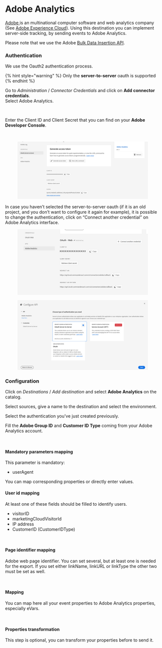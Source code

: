 # Adobe Analytics

[Adobe ](https://www.adobe.com/)is an multinational computer software and web analytics company (See [Adobe Experience Cloud](https://business.adobe.com/)). Using this destination you can implement server-side tracking, by sending events to Adobe Analytics.

Please note that we use the Adobe [Bulk Data Insertion API](https://developer.adobe.com/analytics-apis/docs/2.0/guides/endpoints/bulk-data-insertion/).

### Authentication

We use the Oauth2 authentication process.

{% hint style="warning" %}
Only the **server-to-server** oauth is supported
{% endhint %}

Go to _Administration_ / _Connector Credentials_ and click on **Add connector credentials**. \
Select Adobe Analytics.

<figure><img src="../../../../.gitbook/assets/Capture d’écran 2022-12-13 à 11.26.33.png" alt=""><figcaption></figcaption></figure>

Enter the Client ID and Client Secret that you can find on your **Adobe Developer Console**.

<figure><img src="../../../../.gitbook/assets/Capture d’écran 2022-12-13 à 11.26.55.png" alt="" width="375"><figcaption></figcaption></figure>

<figure><img src="../../../../.gitbook/assets/image (3) (1) (1) (1) (1) (1) (1) (1).png" alt=""><figcaption></figcaption></figure>

In case you haven’t selected the server-to-server oauth (if it is an old project, and you don’t want to configure it again for example), it is possible to change the authentication, click on “Connect another credential” on Adobe Analytics interface.

<figure><img src="../../../../.gitbook/assets/Doc Adobe anonyme.png" alt=""><figcaption></figcaption></figure>

<figure><img src="../../../../.gitbook/assets/image (2) (1) (1) (1) (1) (1) (1) (1) (1) (1).png" alt=""><figcaption></figcaption></figure>

### Configuration

Click on _Destinations_ / _Add destination_ and select **Adobe Analytics** on the catalog.

Select sources, give a name to the destination and select the environment.

Select the authentication you've just created previously.

Fill the **Adobe Group ID** and **Customer ID Type** coming from your Adobe Analytics account.

<figure><img src="../../../../.gitbook/assets/Capture d’écran 2022-12-13 à 14.44.51.png" alt=""><figcaption></figcaption></figure>

#### **Mandatory parameters mapping**

This parameter is mandatory:

* userAgent

You can map corresponding properties or directly enter values.

#### **User id mapping**

At least one of these fields should be filled to identify users.

* visitorID
* marketingCloudVisitorId
* IP address
* CustomerID (CustomerIDType)

<figure><img src="../../../../.gitbook/assets/Capture d’écran 2022-12-13 à 14.45.42.png" alt=""><figcaption></figcaption></figure>

#### Page identifier mapping

Adobe web page identifier. You can set several, but at least one is needed for the export. If you set either linkName, linkURL or linkType the other two must be set as well.

<figure><img src="../../../../.gitbook/assets/Capture d’écran 2022-12-13 à 14.46.02.png" alt=""><figcaption></figcaption></figure>

#### Mapping

You can map here all your event properties to Adobe Analytics properties, especially eVars.

<figure><img src="../../../../.gitbook/assets/Capture d’écran 2022-12-13 à 14.46.32.png" alt=""><figcaption></figcaption></figure>

#### Properties transformation

This step is optional, you can transform your properties before to send it.
